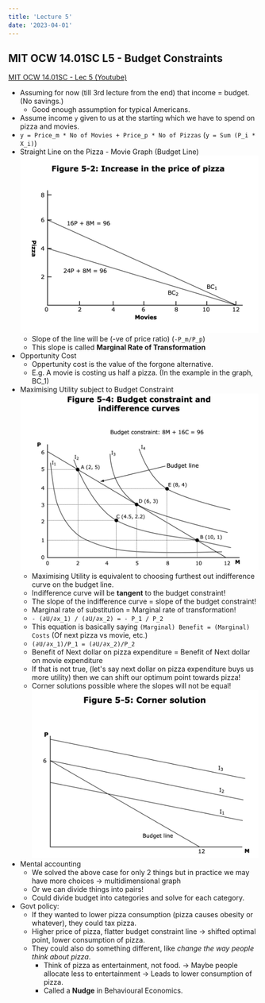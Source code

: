 ```yaml
---
title: 'Lecture 5'
date: '2023-04-01'
---
```


## MIT OCW 14.01SC L5 - Budget Constraints

[MIT OCW 14.01SC - Lec 5 (Youtube)](https://www.youtube.com/watch?v=TIWE0DaOlzU&list=PL61533C166E8B0028&index=5)


- Assuming for now (till 3rd lecture from the end) that income = budget. (No savings.)
  - Good enough assumption for typical Americans.
- Assume income `y` given to us at the starting which we have to spend on pizza and movies.
- `y = Price_m * No of Movies + Price_p * No of Pizzas` (`y = Sum (P_i * X_i)`)
- Straight Line on the Pizza - Movie Graph (Budget Line)
  ![Two budget lines](/notes/econ-budget-constraint.png)
  - Slope of the line will be (-ve of price ratio) (`-P_m/P_p`)
  - This slope is called **Marginal Rate of Transformation**
- Opportunity Cost
  - Oppertunity cost is the value of the forgone alternative.
  - E.g. A movie is costing us half a pizza. (In the example in the graph, BC_1)
- Maximising Utility subject to Budget Constraint
  ![Indifference curves and budget line](/notes/econ-budget-and-indifference-curves.png)
  - Maximising Utility is equivalent to choosing furthest out indifference curve on the budget line.
  - Indifference curve will be **tangent** to the budget constraint!
  - The slope of the indifference curve = slope of the budget constraint!
  - Marginal rate of substitution = Marginal rate of transformation!
  - `- (∂U/∂x_1) / (∂U/∂x_2) = - P_1 / P_2`
  - This equation is basically saying `(Marginal) Benefit = (Marginal) Costs` (Of next pizza vs movie, etc.)
  - `(∂U/∂x_1)/P_1 = (∂U/∂x_2)/P_2`
  - Benefit of Next dollar on pizza expenditure = Benefit of Next dollar on movie expenditure
  - If that is not true, (let's say next dollar on pizza expenditure buys us more utility) then we can shift our optimum point towards pizza!
  - Corner solutions possible where the slopes will not be equal!
  ![Optimal point with 6 pizzas and 0 movies](/notes/econ-budget-corner-solution.png)
- Mental accounting
  - We solved the above case for only 2 things but in practice we may have more choices -> multidimensional graph
  - Or we can divide things into pairs!
  - Could divide budget into categories and solve for each category.
- Govt policy:
  - If they wanted to lower pizza consumption (pizza causes obesity or whatever), they could tax pizza.
  - Higher price of pizza, flatter budget constraint line -> shifted optimal point, lower consumption of pizza.
  - They could also do something different, like *change the way people think about pizza*.
    - Think of pizza as entertainment, not food. -> Maybe people allocate less to entertainment -> Leads to lower consumption of pizza.
    - Called a **Nudge** in Behavioural Economics.